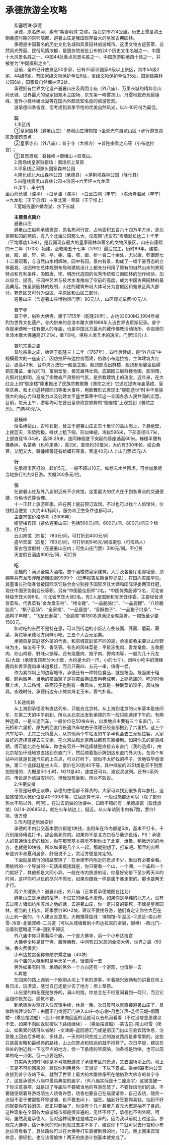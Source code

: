 # 承德旅游全攻略  

&emsp;&emsp;紫塞明珠·承德  
&emsp;&emsp;承德，原名热河，素有“紫塞明珠”之称。距北京市224公里。历史上曾是清王朝鼎盛时期的京师陪都，避暑山庄是我国现存最大的皇家古典园林。  
&emsp;&emsp;承德是中国著名的历史文化名城和风景园林旅游城市。这里文物古迹荟萃、自然风光秀丽、民俗风情浓郁，是国务院首批公布的24个历史文化名城之一、中国十大风景名胜之一、中国44处重点风景名胜之一、中国旅游胜地四十佳之一，并被誉为“中国摄影之乡”。  
&emsp;&emsp;目前，全市已开放景区50多家，已有25家评国家A级以上景区，其中5A级2家、4A级8家。有国家级文物保护单位8处，省级文物保护单位35处，国家级森林公园6处，国家级自然保护区2处。  
&emsp;&emsp;承德拥有世界文化遗产避暑山庄及周围寺庙（外八庙）、万里长城的精粹金山岭长城、世界最大的皇家猎苑木兰围场、京东第一峰雾灵山、丹霞地貌奇观磬锤峰、塞外小桂林蟠龙湖等在国内外颇具知名度的旅游景观。  
&emsp;&emsp;游承德四季皆宜，但考虑到其季节性的优美自然风光，以4–10月份为最佳。  

&emsp;&emsp;**玩**  
&emsp;&emsp;1.市区线  
&emsp;&emsp;①皇家园林（避暑山庄）：参观山庄博物馆→坐观光车游览山区→步行游览湖区及御题景点；  
&emsp;&emsp;②皇家寺庙（外八庙）：普宁寺（大佛寺）→普陀宗乘之庙等（小布达拉宫）；  
&emsp;&emsp;③自然景观：磬锤峰→僧帽山→双塔山。  
&emsp;&emsp;2.围场线皇家狩猎场：围场坝上草原  
&emsp;&emsp;3.平泉线辽河源头国家森林公园  
&emsp;&emsp;4.隆化线北大山森林公园（承德县）→茅荆坝森林公园（隆化县）  
&emsp;&emsp;5.兴隆线雾灵山森林公园→溶洞→六里坪→九龙潭  
&emsp;&emsp;6.滦平、丰宁线  
金山岭长城（滦平）→白草洼（滦平）→白云古洞（丰宁）→洪汤寺温泉（丰宁）→九龙松（丰宁县城）→京北第一草原（丰宁坝上）  
&emsp;&emsp;7.宽城线塞外蟠龙湖、水下长城  

&emsp;&emsp;**主要景点简介**  
&emsp;&emsp;避暑山庄  
&emsp;&emsp;避暑山庄俗称承德离宫，原名热河行宫，占地面积五百六十四万平方米，是北京颐和园的两倍，有八个北海公园那么大。仅周围“虎皮石”宫墙就长达二十华里（平均厚度1.3米），是我国现存最大的皇家园林和著名的文物风景区。山庄自康熙四十二年（1703）始建，至乾隆五十七年（1792）最后完工，历时89年。建楼、台、殿、阁、轩、斋、亭、榭、庙、塔、廊、桥一百二十余处，尤以康、乾御题七十二景昭著，与自然山水相辉映，园中有园，景内有景，构成了一幅千姿百态的立体画卷。该园林在总体规划布局和建筑设计上都充分利用了原有的自然山水的景观特点和有利条件，吸取唐、宋、明历代造园的优秀传统和江南园林的创作经验，加以综合、提高，把园林艺术与技术水准推向了空前的高度，成为中国古典园林的最高典范。按皇家园林的规制，山庄的建筑布局大体可分为宫殿区和苑景区两大部分。苑景区又可分为湖区、平原区和山区三部分。  
&emsp;&emsp;避暑山庄（含避暑山庄博物馆门票）90元/人，山区观光车费40元/人  

&emsp;&emsp;普宁寺  
&emsp;&emsp;普宁寺，俗称大佛寺，建于1755年（乾隆20年），占地33000M2,1994年被列为世界文化遗产，寺内供奉的金漆木雕大佛1999年入选世界吉尼斯纪录。普宁寺是承德唯一住有僧人的寺庙，也是中国北方最大的藏传佛教活动场所。寺庙里的金漆木雕大佛通高27.21米，重110吨，堪称人类艺术的瑰宝。门票50元/人  

&emsp;&emsp;普陀宗乘之庙  
&emsp;&emsp;普陀宗乘之庙，始建于乾隆三十二年（1767年），四年后建成，是“外八庙”中规模最大的一座庙宇，因仿拉萨布达拉宫而建，俗称小布达拉宫。主体建筑大红台，通高43米，台中央万法归一殿是主殿，殿顶部高出群楼，殿顶都用鎏金鱼鳞铜瓦覆盖，金光闪闪，富丽堂皇，极其雄伟壮观。底部因三层群楼合围，影阴暗，光照对比鲜明，造成了宗教森严肃穆的气氛，是宗教建筑上的瑰宝。近年来，在大红台上的“御座楼”隆重推出了民族宗教歌舞《普陀之光》它通过提炼寺庙落成、皇帝庆寿、和土尔扈特部回归等重大事件，用歌舞形式表现出“康乾盛世”时中华民族强大的向心力和凝聚力以及创建太平盛世繁荣中华这一全国各族人民共同的宏愿。目前，每天上午，游客均可在昔日皇帝欣赏歌舞的“御座楼”上观赏到《普陀之光》。门票40元/人  

&emsp;&emsp;磬棰峰  
&emsp;&emsp;俗名棒槌山，古称石挺，耸立于避署山庄正东十里许的高山岗上，下悬绝壁，上接蓝天，形势险极。峰状上粗下细，形似棒槌，海拔596米，下部直径l0.7米，上部直径15.04米，高38.29米，连同棒槌底下突起的基座通高60米。棒槌半腰有棵桑树，名蒙桑（也称崖桑），高3米，直径约30厘米，大约有300年轮，结白桑葚，又肥又大。磬锤峰旁还有蛤蟆石等景。索道40元/人上山门票25元/人  

&emsp;&emsp;**行**  
&emsp;&emsp;在承德市区打的，起价5元，一般不超过10元。如想去木兰围场，可参加承德当地旅行社的2日游。大概200多元/位。  

&emsp;&emsp;**住**  
&emsp;&emsp;在避暑山庄及外八庙附近有不少宾馆，这里最大的优点在于到各景点的交通便捷，价格也还算合理。  
&emsp;&emsp;十一正赶上旅游旺季，应在网上提前预订宾馆。不过也可以找个人旅馆住，价钱相当便宜（大约40/标间），服务和卫生条件也都可以。  
&emsp;&emsp;主要宾馆价格参考（2006年）  
&emsp;&emsp;绮望楼宾馆（紧依避暑山庄）包括500元/间、600元/间、800元/间三个标准，打六折  
&emsp;&emsp;云山宾馆（四星）780元/间，可打折到400元/间  
&emsp;&emsp;盛华宾馆（四星）780元/间，可打折到546元/间或更低（可找熟人）  
&emsp;&emsp;蒙古包渡假村（在避暑山庄内；可免山庄门票）390元/间。不打折  
&emsp;&emsp;天宝假日酒店800元/间，可打折  

&emsp;&emsp;**吃**  
&emsp;&emsp;高档的：满汉全席大酒楼。整个酒楼仿皇家建筑，大厅及各餐厅走廊墙壁、顶棚等共有龙形浮雕透雕图案9999个（已申报吉尼斯世界记录），在国内实属罕见。其董事长孙晓春曾被国际烹饪联合会分别授予国际烹饪大师和国际评委两项桂冠，现任中国烹协副会长等职。另有“中国最佳厨师”2名，“中国优秀厨师”2名，河北省特级烹饪大师6名，河北省烹饪大师2名，有2人是国家和省烹饪评委。主要经营清宫菜系。代表菜有“金龙盘玉柱”、“烤全鹿”、“一品鹿脑仁”、“一品鹿鞭”、“八珍鹿胎羔”、“棋子鹿肠”、“全家福”、“一品鹿唇”、“香酥狍子”、“一品狍子口条”、“一品鸭子年鞭”、“飞龙长寿菜”、“全鹿席”等180多道满汉全席菜肴。一顿饭至少要1500元。  
&emsp;&emsp;如对吃的东西不是特在意，可以到街边的小饭店点些莜面、荞面、蘑菇、蕨菜、黄花等承德地方风味小吃。三五个人百元足矣。  
&emsp;&emsp;承德菜是宫庭塞外菜的代表，和京城宫庭菜不同的是，承德菜肴主要以山珍野味为主，做法有干烹、香烹等。有名的风味菜是：平泉冻兔肉、青龙鼋鱼、五香鹿肉、炒山鸡卷、野味火锅等。还有烧鹿肉、狍子肉、野鸡肉等，一般为几十元左右/大盘（承德饭馆都分大小盘，大约是大的一尺，小的七寸）。风味小吃中的蒲棒鹿肉和香烹鹿肉串味道极佳，而且只需四、五元一串，值得一尝。  
&emsp;&emsp;作为紧邻坝上的边塞城市，承德还有一种特色食品，就是莜面。莜面属于粗粮，颜色微黑，当地的莜面窝子是将莜面擀成皮再卷成卷，上锅蒸熟的，吃的时候蘸上卤，入口粘滑。莜面饺子也别有一番风味，尤其是一种酸菜馅饺子，风味独具。夜晚时分，承德街边有小摊卖烤老玉米，香气扑鼻。  

&emsp;&emsp;1.长途线路  
&emsp;&emsp;从上海到承德没有直达列车，只能去北京转。从上海到北京的火车基本是夜间车，在第二天的中午前到，所以从北京出发到承德的车一般只能选择下午的。有两种选择，一是长途汽车，一般价位在50块左右，出发地点主要有三个东直门，三元桥和六里桥，原先的西直门长途汽车站由于改建已经全部搬到了六里桥。这三个汽车站中，尤其三元桥最大，从其他两个车站发的车多半也会去三元桥拉客，大家最好的选择直接去三元桥，在北京站和北京西站都有车直接到。如果你去的是高峰期，很可能北京在堵车，你也有另外一种选择就是直接去东直门（我的选择），由北京站坐环线地铁直接到东直门下，然后顺着指示牌到达东直门外大街，在两个车站中间就是长途汽车的上车点，可以打听下，貌似不太好找的样子，但地铁毕竟很快。第二个选择就是坐火车，票价在20到40不等，其中绿皮的2251类是买不到票加很慢的，大概是5个小时，N211是40，速度还可以，建议买这列。还有U系列的，传说是为旅游安排的，但我没有坐到，所以不敢说。  
&emsp;&emsp;2.住宿安排  
&emsp;&emsp;不管是旺季还淡季，承德的住宿都不算贵的，大家可以找到很多青年旅社，这些旅馆的大概价位是40–100不等，住宿还算干净，一般设施都还可以（除了部分热水不热以外，呵呵）。在过去前做的功课中，口碑不错的有：承德旅馆（盈佳旅馆）0314–2068542，就在火车站边上，挺近。从火车站到市内有7路，票价1块，很方便  
&emsp;&emsp;3.市内短途旅游安排  
&emsp;&emsp;承德的市内公交基本票价都是1块钱，出租车在市内都是5块，基本不打卡，千万别跟师傅说打卡，那会黑死你的。如果你不是北方口音尽量少说话，PS：承德人的普通话出奇的标准，你在那里基本感觉不到你出了北京，爆晕。稍微远的的地方，也就是10块钱。所以如果是几个人一起，那就别想了，打车吧。那里的出租车是铃木和夏利居多，舒服说不上，灵活方便是肯定的。  
&emsp;&emsp;下面就是旅行的线路安排了：在承德市内附近的景点不少，但没有必要全看。用偷听的一个导游的一句话来概括就是，你只要看一个山，一个湖，一个庙和一个门就好了，其他都是大同小异。一般在市内旅游的话，你最好安排下至少两天半的时间，这样你可以玩的尽兴不慌张，如果你跟我一样是属于暴走型的，那也要两天才行。  
&emsp;&emsp;两个关键景点：避暑山庄，外八庙（正拿着承德地图在比划）  
&emsp;&emsp;避暑山庄是承德的招牌，不过它的确名不虚传。如果你是单纯的北方人，没有去过南方诸如杭州苏州之地的话，去避暑山庄，你一定兴奋的要死，不愧是皇家园林，相当的上档次。旺季票价90+2块，建议不要找导游，他们肯定让你坐大巴在山上转一圈的，个人建议没意思。大概推荐路线：博物馆–平湖区–平原区–南山积雪–冷宫–北镇双峰–二马道（可以从城墙看到小布达拉宫的全貌，很棒）–西北门–沿着别墅暗道下来–回到平原区  
&emsp;&emsp;外八庙中你只需看两个庙，一个是大佛寺，另一个小布达拉宫  
&emsp;&emsp;大佛寺全称是普宁寺，藏传佛教，中间有22米高的金漆大佛，世界之最（50块，香火费很贵）  
&emsp;&emsp;小布达拉宫全称普陀宗乘之庙（40块）  
&emsp;&emsp;两个庙的大概用时是半天多一点，很值得一去  
&emsp;&emsp;另外如果有时间，承德的另外一个方向还有一个道观，也值得一去  
&emsp;&emsp;4.其他  
&emsp;&emsp;在回来的路上遇到一个刚刚从坝上下来的游客，听着她兴致勃勃的讲着在坝上看日出，玩漂流，感觉自己还是少去了地方：坝上草原。  
&emsp;&emsp;山庄里的梅花鹿是放养的，满山的跑，你总会在不经意间看到一两只，而且它会跟你抢东西，感觉不错。  
&emsp;&emsp;到承德后办理好入住宾馆手续，休息一晚，次日晨可以就直接避暑山庄了，具体路线建议如下：由丽正门或德汇门进入山庄–水心榭–月色江声–芝径云堤–烟雨楼–（乘坐摆渡船）–金山–如果向回返的话就可以去热河看看（不过没啥意思建议不去，如果不向回返就按以下路线继续）–（乘坐摆渡船）–蒙古包–南山积雪（爬山，如果累的话可以省略）–文津阁–返回德汇门或是丽正门出山庄会宾馆休息，注意晚上回去后多喝水，多休息，一天的时间完成上述的游览路线是非常累的。这些只是最省略和最经典的路线，山上的景点和较远的就不推荐了。次日早起，建议在住处的附近找一下吃早点的地方，尝一下承德的豆腐脑，油条或是饸咯，也可以简单的吃一点粥，但一点要吃好。  
&emsp;&emsp;其实两天的时间你是不可能既游览了承德市区的景点，又去围场坝上的。坝上一天是不可能回来的，建议你利用另外一天游览一下以下景点。乘坐6路市内公交直接到普宁寺站下车，就到了世界上最大的木雕佛像所在地俗称大佛寺的普宁寺了，这是承德外八庙中最具典型的庙宇，（外八庙实际是十二座庙宇）这里提醒一下你注意事项，就是进了寺庙后不要被当地的导游忽悠了，不要轻信他们的话，不要随便跟着导游或陌生人烧香许愿，烧香也要自己在庙里请香，自己去烧，随贵一点但不至于被那些坏导游骗，也不要去问卜、抽签。抽到好签要你喜钱，抽到不好的就要你花钱消灾。反正只要抽了，你没有个几十甚至几百元大概是抽不了身的。这种现象在全国各大旅游城市都是很普遍的，见怪不怪了，承德也不例外啊。呵呵，虽然我是承德人，但对这种现象也是嗤之以鼻的，因为我以前就上过这当。参观完大佛寺，估计半天的时间也就过去差不多了，建议你下午就可以去行宫和小布达拉宫看看了，具体路线可以在大佛寺打车直接到目的地，10元。晚上回来宾馆休息，很轻松，也应该很愉快！两天的旅游计划基本就完成了。  
<!-- Last processed: 2025-07-22 03:44:26 -->
